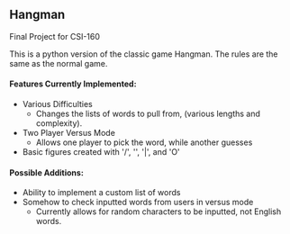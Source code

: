 ## Hangman
Final Project for CSI-160

This is a python version of the classic game Hangman.
The rules are the same as the normal game.

#### Features Currently Implemented:
* Various Difficulties
    * Changes the lists of words to pull from, (various lengths and complexity).
* Two Player Versus Mode
    * Allows one player to pick the word, while another guesses
* Basic figures created with '/', '\', '|', and 'O'
    
#### Possible Additions:
* Ability to implement a custom list of words
* Somehow to check inputted words from users in versus mode
    * Currently allows for random characters to be inputted, not English words.
